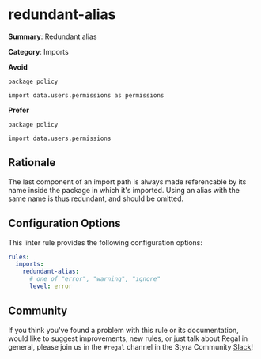 # redundant-alias

**Summary**: Redundant alias

**Category**: Imports

**Avoid**
```rego
package policy

import data.users.permissions as permissions
```

**Prefer**
```rego
package policy

import data.users.permissions
```

## Rationale

The last component of an import path is always made referencable by its name inside the package in which it's imported.
Using an alias with the same name is thus redundant, and should be omitted.

## Configuration Options

This linter rule provides the following configuration options:

```yaml
rules: 
  imports:
    redundant-alias:
      # one of "error", "warning", "ignore"
      level: error
```

## Community

If you think you've found a problem with this rule or its documentation, would like to suggest improvements, new rules,
or just talk about Regal in general, please join us in the `#regal` channel in the Styra Community
[Slack](https://communityinviter.com/apps/styracommunity/signup)!
